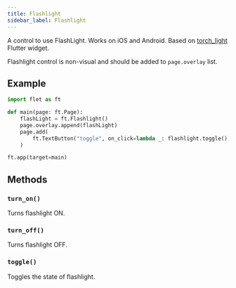 ```yaml
---
title: Flashlight
sidebar_label: Flashlight
---
```


A control to use FlashLight. Works on iOS and Android. Based on [torch_light](https://pub.dev/packages/torch_light) Flutter widget.

Flashlight control is non-visual and should be added to `page.overlay` list.

## Example

```python
import flet as ft

def main(page: ft.Page):
    flashLight = ft.Flashlight()
    page.overlay.append(flashLight)
    page.add(
        ft.TextButton("toggle", on_click=lambda _: flashlight.toggle())
    )

ft.app(target=main)
```

## Methods

### `turn_on()`

Turns flashlight ON.

### `turn_off()`

Turns flashlight OFF.

### `toggle()`

Toggles the state of flashlight.
